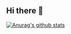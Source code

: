 ## Hi there 👋

 [![Anurag's github stats](https://github-readme-stats.vercel.app/api?username=KJongHwa)](https://github.com/anuraghazra/github-readme-stats)

<!--
**KJongHwa/KJongHwa** is a ✨ _special_ ✨ repository because its `README.md` (this file) appears on your GitHub profile.

Here are some ideas to get you started:

- 🔭 I’m currently working on ...
- 🌱 I’m currently learning ...
- 👯 I’m looking to collaborate on ...
- 🤔 I’m looking for help with ...
- 💬 Ask me about ...
- 📫 How to reach me: ...
- 😄 Pronouns: ...
- ⚡ Fun fact: ...
-->
